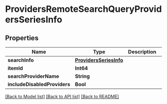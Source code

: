 # ProvidersRemoteSearchQueryProvidersSeriesInfo

## Properties
Name | Type | Description | Notes
------------ | ------------- | ------------- | -------------
**searchInfo** | [**ProvidersSeriesInfo**](ProvidersSeriesInfo.md) |  | [optional] 
**itemId** | **Int64** |  | [optional] 
**searchProviderName** | **String** |  | [optional] 
**includeDisabledProviders** | **Bool** |  | [optional] 

[[Back to Model list]](../README.md#documentation-for-models) [[Back to API list]](../README.md#documentation-for-api-endpoints) [[Back to README]](../README.md)


